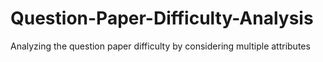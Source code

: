 # Question-Paper-Difficulty-Analysis
Analyzing the question paper difficulty by considering multiple attributes
